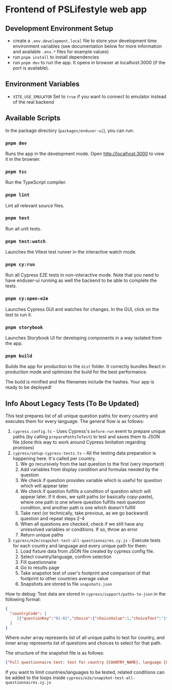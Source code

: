 # Frontend of PSLifestyle web app

## Development Environment Setup

- create a `.env.development.local` file to store your development time
  environment variables (see documentation below for more
  information and available `.env.*` files for example values)
- run `pnpm install` to install dependencies
- run `pnpm dev` to run the app. It opens in browser at localhost:3000 (if the port is available).

## Environment Variables

- `VITE_USE_EMULATOR` Set to `true` if you want to connect to emulator instead of the real backend

## Available Scripts

In the package directory (`packages/enduser-ui`), you can run:

### `pnpm dev`

Runs the app in the development mode.
Open [http://localhost:3000](http://localhost:3000) to view it in the browser.

### `pnpm tsc`

Run the TypeScript compiler.

### `pnpm lint`

Lint all relevant source files.

### `pnpm test`

Run all unit tests.

### `pnpm test:watch`

Launches the Vitest test runner in the interactive watch mode.

### `pnpm cy:run`

Run all Cypress E2E tests in non-interactive mode. Note that you need to have enduser-ui
running as well the backend to be able to complete the tests.

### `pnpm cy:open-e2e`

Launches Cypress GUI and watches for changes. In the GUI, click on the test to run it.

### `pnpm storybook`

Launches Storybook UI for developing components in a way isolated from the app.

### `pnpm build`

Builds the app for production to the `dist` folder.
It correctly bundles React in production mode and optimizes the build for the best performance.

The build is minified and the filenames include the hashes. Your app is ready to be deployed!

## Info About Legacy Tests (To Be Updated)

This test prepares list of all unique question paths for every country and executes them for every language.
The general flow is as follows:

1. `cypress.config.ts` - Uses Cypress's `before:run` event to prepare unique paths (by calling `preparePathsToTest`) to test and saves them to JSON file (done this way to work around Cypress limitation regarding promises)
2. `cypress/setup-cypress-tests.ts` - All the testing data preparation is happening here. It's called per country.
   1. We go recursively from the last question to the first (very important)
   2. Add variables from display condition and formulas needed by the question
   3. We check if question provides variable which is useful for question which will appear later
   4. We check if question fulfills a condition of question which will appear later. If it does, we split paths (or basically copy-paste), where one path is one where question fulfills next question condition, and another path is one which doesn't fulfill
   5. Take next (or technically, take previous, as we go backward) question and repeat steps 2-4
   6. When all questions are checked, check if we still have any unresolved variables or conditions. If so, throw an error
   7. Return unique paths
3. `cypress/e2e/snapshot-test-all-questionnaires.cy.js` - Execute tests for each country and language and every unique path for them:
   1. Load fixture data from JSON file created by cypress config file.
   2. Select country/language, confirm selection
   3. Fill questionnaire
   4. Go to results page
   5. Take snapshot test of user's footprint and comparison of that footprint to other countries average value
   6. Snapshots are stored to file `snapshots.json`

How to debug:
Test data are stored in `cypress/support/paths-to-json` in the following format:

```json
{
  "countryCode": [
     [{"questionKey":"01-01","choice":{"choiceValue":1,"choiceText":"1","choiceTranslationKey":"995AD4BCA440115C_choice1"}}, ...]
  ]
}
```

Where outer array represents list of all unique paths to test for country, and inner array represents list of questions and choices to select for that path.

The structure of the snapshot file is as follows:

```json
{"Full questionnaire test: test for country {COUNTRY_NAME}, language {LANGUAGE_NAME} and path key {NUMBER_OF_TESTED_PATH_INDEXED_FROM_0}-{SNAPSHOT_NUMBER_FOR_TEST}":"3644","Full questionnaire test: test for country {COUNTRY_NAME}, language {LANGUAGE_NAME} and path key {NUMBER_OF_TESTED_PATH_INDEXED_FROM_0}-{SNAPSHOT_NUMBER_FOR_TEST}":["9800 kg CO2","8600 kg CO2","8000 kg CO2","7700 kg CO2","7700 kg CO2","6100 kg CO2","5600 kg CO2","4700 kg CO2","3644 kg CO2","2500 kg CO2"], ...
```

If you want to limit countries/languages to be tested, related conditions can be added to the loops inside `cypress/e2e/snapshot-test-all-questionnaires.cy.js`
